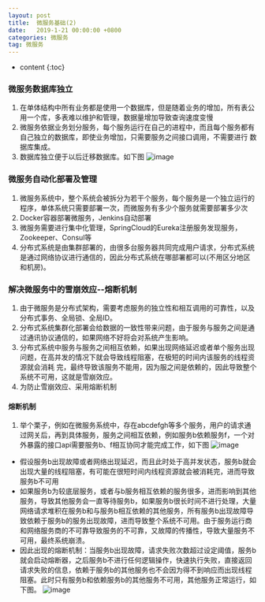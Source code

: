 ```yaml
---
layout: post
title:  微服务基础(2)
date:   2019-1-21 00:00:00 +0800
categories: 微服务
tag: 微服务
---
```


* content
{:toc}


### 微服务数据库独立
   1. 在单体结构中所有业务都是使用一个数据库，但是随着业务的增加，所有表公用一个库，多表难以维护和管理，数据量增加导致查询速度变慢
   2. 微服务依据业务划分服务，每个服务运行在自己的进程中，而且每个服务都有自己独立的数据库，即使业务增加，只需要服务之间接口调用，不需要进行
      数据库集成。
   3. 数据库独立便于以后迁移数据库。如下图
   ![image](https://beautifulgirlzhangxiaogui.top/styles/images/2.png)
### 微服务自动化部署及管理
   1. 微服务系统中，整个系统会被拆分为若干个服务，每个服务是一个独立运行的程序，单体系统只需要部署一次，而微服务有多少个服务就需要部署多少次
   2. Docker容器部署微服务，Jenkins自动部署
   3. 微服务需要进行集中化管理，SpringCloud的Eureka注册服务发现服务，Zookeeper、Consul等
   4. 分布式系统是由集群部署的，由很多台服务器共同完成用户请求，分布式系统是通过网络协议进行通信的，因此分布式系统在哪部署都可以(不用区分地区和机房)。 
### 解决微服务中的雪崩效应--熔断机制
   1. 由于微服务是分布式架构，需要考虑服务的独立性和相互调用的可靠性，以及分布式事务、全局锁、全局ID。
   2. 分布式系统集群化部署会给数据的一致性带来问题，由于服务与服务之间是通过通讯协议通信的，如果网络不好将会对系统产生影响。
   3. 分布式系统中服务与服务之间相互依赖，如果出现网络延迟或者单个服务出现问题，在高并发的情况下就会导致线程阻塞，在极短的时间内该服务的线程资源就会消耗  完，最终导致该服务不能用，因为服之间是依赖的，因此导致整个系统不可用，这就是雪崩效应。
   4. 为防止雪崩效应、采用熔断机制
#### 熔断机制
   1. 举个栗子，例如在微服务系统中，存在abcdefgh等多个服务，用户的请求通过网关后，再到具体服务，服务之间相互依赖，例如服务b依赖服务f，一个对外暴露的接口api需要服务b、f相互协同才能完成工作，如下图
   ![image](https://beautifulgirlzhangxiaogui.top/styles/images/4.png)
   * 假设服务b出现故障或者网络出现延迟，而且此时处于高并发状态，服务b就会出现大量的线程阻塞，有可能在很短时间内线程资源就会被消耗完，进而导致服务b不可用
   * 如果服务b为较底层服务，或者与b服务相互依赖的服务很多，进而影响到其他服务，导致其他服务会一直等待服务b，如果服务b很长时间不进行处理，大量网络请求堆积在服务b和与服务b相互依赖的其他服务，所有服务b出现故障导致依赖于服务b的服务出现故障，进而导致整个系统不可用。由于服务运行商和网络服务商的不可靠导致服务的不可靠，又故障的传播性，导致大量服务不可用，最终系统崩溃。
   * 因此出现的熔断机制：当服务b出现故障，请求失败次数超过设定阈值，服务b就会启动熔断器，之后服务b不进行任何逻辑操作，快速执行失败，直接返回请求失败的信息，依赖于服务b的其他服务也不会因为得不到响应而出现线程阻塞。此时只有服务b和依赖服务b的其他服务不可用，其他服务正常运行，如下图。
   ![image](https://beautifulgirlzhangxiaogui.top/styles/images/5.png)
